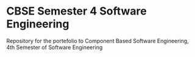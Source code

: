 # CBSE Semester 4 Software Engineering

Repository for the portefolio to Component Based Software Engineering, 4th Semester of Software Engineering
